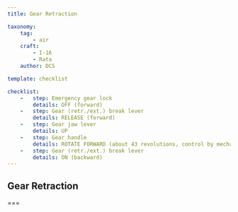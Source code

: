 ```yaml
---
title: Gear Retraction

taxonomy:
    tag:
        - air
    craft:
        - I-16
        - Rata
    author: DCS

template: checklist

checklist:
    -   step: Emergency gear lock
        details: OFF (forward) 
    -   step: Gear (retr./ext.) break lever
        details: RELEASE (forward) 
    -   step: Gear jaw lever
        details: UP 
    -   step: Gear handle
        details: ROTATE FORWARD (about 43 revolutions, control by mechanic indicator (1.1 – 25)) 
    -   step: Gear (retr./ext.) break lever
        details: ON (backward)
---
```


## Gear Retraction

===

